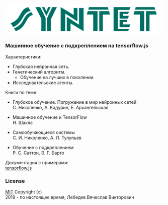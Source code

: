 ![sd](public/logo.png)

### Машинное обучение с подкреплением на tensorflow.js

Характеристики:
* Глубокая нейронная сеть.
* Генетический алгоритм.
  * Обучение на лучших в поколении.
* Исследовательские агенты.

Книги по теме:
* Глубокое обучение. Погружение в мир нейронных сетей  
  С. Николенко, А. Кадурин, Е. Архангельская

* Машинное обучение и TensorFlow  
  Н. Шакла

* Самообучающиеся системы  
  С. И. Николенко, А. Л. Тулупьев

* Обучение с подкреплением  
  Р. С. Саттон, Э. Г. Барто

Документация с примерами:  
[tensorflow.js](https://www.tensorflow.org/js)

### License
[MIT](LICENSE) Copyright (c)  
2019 - по настоящее время, Лебедев Вячеслав Викторович

